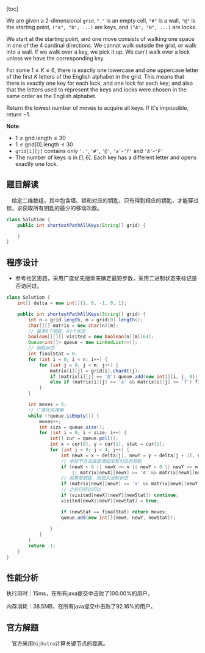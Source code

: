 [toc]

We are given a 2-dimensional `grid`. `"."` is an empty cell, `"#"` is a wall, `"@"` is the starting point, `("a", "b", ...)` are keys, and `("A", "B", ...)` are locks.

We start at the starting point, and one move consists of walking one space in one of the 4 cardinal directions.  We cannot walk outside the grid, or walk into a wall.  If we walk over a key, we pick it up.  We can't walk over a lock unless we have the corresponding key.

For some $1 \le K \le 6$, there is exactly one lowercase and one uppercase letter of the first $K$ letters of the English alphabet in the grid.  This means that there is exactly one key for each lock, and one lock for each key; and also that the letters used to represent the keys and locks were chosen in the same order as the English alphabet.

Return the lowest number of moves to acquire all keys.  If it's impossible, return $-1$.



**Note**:

* $1 \le \text{grid.length} \le 30$
* $1 \le \text{grid[0].length} \le 30$
* `grid[i][j]` contains only `'.'`, `'#'`, `'@'`, `'a'`-`'f'` and `'A'`-`'F'`
* The number of keys is in $[1, 6]$.  Each key has a different letter and opens exactly one lock.



## 题目解读

&emsp;给定二维数组，其中包含墙、锁和对应的钥匙，只有得到相应的钥匙，才能穿过锁，求获取所有钥匙的最少的移动次数。

```java
class Solution {
    public int shortestPathAllKeys(String[] grid) {

    }
}
```

## 程序设计

* 参考社区思路，采用广度优先搜索来确定最短步数，采用二进制状态来标记是否访问过。

```java
class Solution {
    int[] delta = new int[]{1, 0, -1, 0, 1};

    public int shortestPathAllKeys(String[] grid) {
        int n = grid.length, m = grid[0].length();
        char[][] matrix = new char[n][m];
        // 最多6个钥匙，64个状态
        boolean[][][] visited = new boolean[n][m][64];
        Queue<int[]> queue = new LinkedList<>();
        // 钥匙状态
        int finalStat = 0;
        for (int i = 0; i < n; i++) {
            for (int j = 0; j < m; j++) {
                matrix[i][j] = grid[i].charAt(j);
                if (matrix[i][j] == '@') queue.add(new int[]{i, j, 0});
                else if (matrix[i][j] >= 'a' && matrix[i][j] <= 'f') finalStat |= 1 << (matrix[i][j] - 'a');
            }
        }

        int moves = 0;
        // 广度优先搜索
        while (!queue.isEmpty()) {
            moves++;
            int size = queue.size();
            for (int i = 0; i < size; i++) {
                int[] cur = queue.poll();
                int x = cur[0], y = cur[1], stat = cur[2];
                for (int j = 0; j < 4; j++) {
                    int newX = x + delta[j], newY = y + delta[j + 1], newStat = stat;
                    // 坐标不合法或是墙或没有对应的钥匙
                    if (newX < 0 || newX >= n || newY < 0 || newY >= m || matrix[newX][newY] == '#'
                        || matrix[newX][newY] >= 'A' && matrix[newX][newY] <= 'F' && (newStat & (1 << (matrix[newX][newY] - 'a'))) == 0) continue;
                    // 如果是钥匙，则加入当前状态
                    if (matrix[newX][newY] >= 'a' && matrix[newX][newY] <= 'f') newStat |= 1 << (matrix[newX][newY] - 'a');
                    // 之前已经访问过
                    if (visited[newX][newY][newStat]) continue;
                    visited[newX][newY][newStat] = true;

                    if (newStat == finalStat) return moves;
                    queue.add(new int[]{newX, newY, newStat});
                    
                }
            }
        }
        return -1;
    }
}
```

## 性能分析

执行用时：15ms，在所有java提交中击败了100.00%的用户。

内存消耗：38.5MB，在所有java提交中击败了92.16%的用户。

## 官方解题

&emsp;官方采用`Dijkstra`计算关键节点的距离。